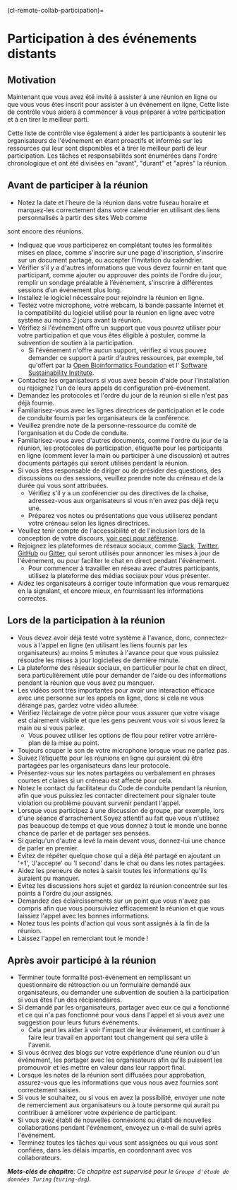 (cl-remote-collab-participation)=
# Participation à des événements distants

## Motivation

Maintenant que vous avez été invité à assister à une réunion en ligne ou que vous vous êtes inscrit pour assister à un événement en ligne, Cette liste de contrôle vous aidera à commencer à vous préparer à votre participation et à en tirer le meilleur parti.

Cette liste de contrôle vise également à aider les participants à soutenir les organisateurs de l'événement en étant proactifs et informés sur les ressources qui leur sont disponibles et à tirer le meilleur parti de leur participation. Les tâches et responsabilités sont énumérées dans l'ordre chronologique et ont été divisées en "avant", "durant" et "après" la réunion.

## Avant de participer à la réunion

- Notez la date et l'heure de la réunion dans votre fuseau horaire et marquez-les correctement dans votre calendrier en utilisant des liens personnalisés à partir des sites Web comme

sont encore des réunions.</li> 
  
  - Indiquez que vous participerez en complétant toutes les formalités mises en place, comme s'inscrire sur une page d'inscription, s'inscrire sur un document partagé, ou accepter l'invitation du calendrier.
- Vérifier s'il y a d'autres informations que vous devez fournir en tant que participant, comme ajouter ou approuver des points de l'ordre du jour, remplir un sondage préalable à l’événement, s’inscrire à différentes sessions d’un événement plus long.
- Installez le logiciel nécessaire pour rejoindre la réunion en ligne.
- Testez votre microphone, votre webcam, la bande passante Internet et la compatibilité du logiciel utilisé pour la réunion en ligne avec votre système au moins 2 jours avant la réunion.
- Vérifiez si l'événement offre un support que vous pouvez utiliser pour votre participation et que vous êtes éligible à postuler, comme la subvention de soutien à la participation. 
    - Si l'événement n'offre aucun support, vérifiez si vous pouvez demander ce support à partir d'autres ressources, par exemple, tel qu'offert par la [Open Bioinformatics Foundation](https://www.open-bio.org/travel-awards/) et l' [Software Sustainability Institute](https://software.ac.uk/programmes-and-events/fellowship-programme).
- Contactez les organisateurs si vous avez besoin d'aide pour l'installation ou rejoignez l'un de leurs appels de configuration pré-événement.
- Demandez les protocoles et l'ordre du jour de la réunion si elle n'est pas déjà fournie.
- Familiarisez-vous avec les lignes directrices de participation et le code de conduite fournis par les organisateurs de la conférence.
- Veuillez prendre note de la personne-ressource du comité de l’organisation et du Code de conduite.
- Familiarisez-vous avec d'autres documents, comme l'ordre du jour de la réunion, les protocoles de participation, etiquette pour les participants en ligne (comment lever la main ou participer à une discussion) et autres documents partagés qui seront utilisés pendant la réunion.
- Si vous êtes responsable de diriger ou de présider des questions, des discussions ou des sessions, veuillez prendre note du créneau et de la durée qui vous sont attribuées. 
    - Vérifiez s'il y a un conférencier ou des directives de la chaise, adressez-vous aux organisateurs si vous n'en avez pas déjà reçu une.
  - Préparez vos notes ou présentations que vous utiliserez pendant votre créneau selon les lignes directrices.
- Veuillez tenir compte de l'accessibilité et de l'inclusion lors de la conception de votre discours, [voir ceci pour référence](https://www.w3.org/WAI/teach-advocate/accessible-presentations/#preparing-slides-and-projected-material-speakers).
- Rejoignez les plateformes de réseaux sociaux, comme [Slack](https://slack.com), [Twitter](https://twitter.com), [GitHub](https://github.com) ou [Gitter](https://gitter.im), qui seront utilisés pour annoncer les mises à jour de l'événement, ou pour faciliter le chat en direct pendant l'événement. 
    - Pour commencer à travailler en réseau avec d'autres participants, utilisez la plateforme des médias sociaux pour vous présenter.
- Aidez les organisateurs à corriger toute information que vous remarquez en la signalant, et encore mieux, en fournissant les informations correctes.</ul> 



## Lors de la participation à la réunion

- Vous devez avoir déjà testé votre système à l'avance, donc, connectez-vous à l'appel en ligne (en utilisant les liens fournis par les organisateurs) au moins 5 minutes à l'avance pour que vous puissiez résoudre les mises à jour logicielles de dernière minute.
- La plateforme des réseaux sociaux, en particulier pour le chat en direct, sera particulièrement utile pour demander de l'aide ou des informations pendant la réunion que vous avez pu manquer.
- Les vidéos sont très importantes pour avoir une interaction efficace avec une personne sur les appels en ligne, donc si cela ne vous dérange pas, gardez votre vidéo allumée.
- Vérifiez l’éclairage de votre pièce pour vous assurer que votre visage est clairement visible et que les gens peuvent vous voir si vous levez la main ou si vous parlez. 
    - Vous pouvez utiliser les options de flou pour retirer votre arrière-plan de la mise au point.
- Toujours couper le son de votre microphone lorsque vous ne parlez pas.
- Suivez l’étiquette pour les réunions en ligne qui auraient dû être partagées par les organisateurs dans leur protocole.
- Présentez-vous sur les notes partagées ou verbalement en phrases courtes et claires si un créneau est affecté pour cela.
- Notez le contact du facilitateur du Code de conduite pendant la réunion, afin que vous puissiez les contacter directement pour signaler toute violation ou problème pouvant survenir pendant l'appel.
- Lorsque vous participez à une discussion de groupe, par exemple, lors d'une séance d'arrachement Soyez attentif au fait que vous n'utilisez pas beaucoup de temps et que vous donnez à tout le monde une bonne chance de parler et de partager ses pensées.
- Si quelqu'un d'autre a levé la main devant vous, donnez-lui une chance de parler en premier.
- Évitez de répéter quelque chose qui a déjà été partagé en ajoutant un '+1', 'J'accepte' ou 'I second' dans le chat ou dans les notes partagées.
- Aidez les preneurs de notes à saisir toutes les informations qu'ils auraient pu manquer.
- Évitez les discussions hors sujet et gardez la réunion concentrée sur les points à l'ordre du jour assignés.
- Demandez des éclaircissements sur un point que vous n'avez pas compris afin que vous poursuiviez efficacement la réunion et que vous laissiez l'appel avec les bonnes informations.
- Notez tous les points d'action qui vous sont assignés à la fin de la réunion.
- Laissez l'appel en remerciant tout le monde !



## Après avoir participé à la réunion

- Terminer toute formalité post-événement en remplissant un questionnaire de rétroaction ou un formulaire demandé aux organisateurs, ou demander une subvention de soutien à la participation si vous êtes l'un des récipiendaires.
- Si demandé par les organisateurs, partager avec eux ce qui a fonctionné et ce qui n'a pas fonctionné pour vous dans l'appel et si vous avez une suggestion pour leurs futurs événements. 
    - Cela peut les aider à voir l'impact de leur événement, et continuer à faire leur travail en apportant tout changement qui sera utile à l'avenir.
- Si vous écrivez des blogs sur votre expérience d'une réunion ou d'un événement, les partager avec les organisateurs afin qu'ils puissent les promouvoir et les mettre en valeur dans leur rapport final.
- Lorsque les notes de la réunion sont diffusées pour approbation, assurez-vous que les informations que vous nous avez fournies sont correctement saisies.
- Si vous le souhaitez, ou si vous en avez la possibilité, envoyer une note de remerciement aux organisateurs ou à toute personne qui aurait pu contribuer à améliorer votre expérience de participant.
- Si vous avez établi de nouvelles connexions ou établi de nouvelles collaborations pendant l'événement, envoyez un e-mail de suivi après l'événement.
- Terminez toutes les tâches qui vous sont assignées ou qui vous sont confiées, dans les délais impartis, en coordonnant avec vos collaborateurs.

***Mots-clés de chapitre**: Ce chapitre est supervisé pour le `Groupe d'étude de données Turing` (`turing-dsg`).*
